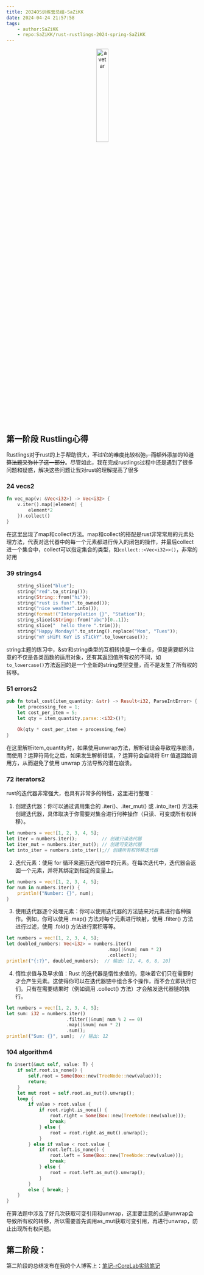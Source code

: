```yaml
---
title: 2024OS训练营总结-SaZiKK
date: 2024-04-24 21:57:58
tags:
    - author:SaZiKK
    - repo:SaZiKK/rust-rustlings-2024-spring-SaZiKK
---
```


<div style="text-align: center; ">
  <img src="https://sazikk.github.io/assets/figures/avatar.jpg" alt="avetar" style="width: 25%; height: auto;">
</div>


## 第一阶段 Rustling心得


Rustlings对于rust的上手帮助很大，~~不过它的难度比较松弛，而额外添加的10道算法题又弥补了这一部分~~。尽管如此，我在完成rustlings过程中还是遇到了很多问题和疑惑，解决这些问题让我对rust的理解提高了很多

### 24 vecs2
``` rust
fn vec_map(v: &Vec<i32>) -> Vec<i32> {
    v.iter().map(|element| {
        element*2
    }).collect()
}
```
在这里出现了map和collect方法。map和collect的搭配是rust非常常用的元素处理方法，代表对迭代器中的每一个元素都进行传入的闭包的操作，并最后collect进一个集合中，collect可以指定集合的类型，如`collect::<Vec<i32>>()`，非常的好用

### 39 strings4
``` rust
    string_slice("blue");
    string("red".to_string());
    string(String::from("hi"));
    string("rust is fun!".to_owned());
    string("nice weather".into());
    string(format!("Interpolation {}", "Station"));
    string_slice(&String::from("abc")[0..1]);
    string_slice("  hello there ".trim());
    string("Happy Monday!".to_string().replace("Mon", "Tues"));
    string("mY sHiFt KeY iS sTiCkY".to_lowercase());
```
string主题的练习中，&str和string类型的互相转换是一个重点，但是需要额外注意的不仅是各类函数的适用对象，还有其返回值所有权的不同，如`to_lowercase()`方法返回的是一个全新的string类型变量，而不是发生了所有权的转移。

### 51 errors2
```rust
pub fn total_cost(item_quantity: &str) -> Result<i32, ParseIntError> {
    let processing_fee = 1;
    let cost_per_item = 5;
    let qty = item_quantity.parse::<i32>()?;
    
    Ok(qty * cost_per_item + processing_fee)
}
```
在这里解析item_quantity时，如果使用unwrap方法，解析错误会导致程序崩溃，而使用？运算符简化之后，如果发生解析错误，? 运算符会自动将 Err 值返回给调用方，从而避免了使用 unwrap 方法导致的潜在崩溃。

### 72 iterators2
rust的迭代器非常强大，也具有非常多的特性，这里进行整理：
1. 创建迭代器：你可以通过调用集合的 .iter()、.iter_mut() 或 .into_iter() 方法来创建迭代器，具体取决于你需要对集合进行何种操作（只读、可变或所有权转移）。
```rust
let numbers = vec![1, 2, 3, 4, 5];
let iter = numbers.iter();         // 创建只读迭代器
let iter_mut = numbers.iter_mut(); // 创建可变迭代器
let into_iter = numbers.into_iter();// 创建所有权转移迭代器
```
2. 迭代元素：使用 for 循环来遍历迭代器中的元素。在每次迭代中，迭代器会返回一个元素，并将其绑定到指定的变量上。
```rust
let numbers = vec![1, 2, 3, 4, 5];
for num in numbers.iter() {
    println!("Number: {}", num);
}
```
3. 使用迭代器逐个处理元素：你可以使用迭代器的方法链来对元素进行各种操作。例如，你可以使用 .map() 方法对每个元素进行映射，使用 .filter() 方法进行过滤，使用 .fold() 方法进行累积等等。

```rust
let numbers = vec![1, 2, 3, 4, 5];
let doubled_numbers: Vec<i32> = numbers.iter()
                                     .map(|&num| num * 2)
                                     .collect();
println!("{:?}", doubled_numbers);  // 输出: [2, 4, 6, 8, 10]
```
4. 惰性求值与及早求值：Rust 的迭代器是惰性求值的，意味着它们只在需要时才会产生元素。这使得你可以在迭代器链中组合多个操作，而不会立即执行它们。只有在需要结果时（例如调用 .collect() 方法）才会触发迭代器链的执行。
```rust
let numbers = vec![1, 2, 3, 4, 5];
let sum: i32 = numbers.iter()
                      .filter(|&num| num % 2 == 0)
                      .map(|&num| num * 2)
                      .sum();
println!("Sum: {}", sum);  // 输出: 12
```

### 104 algorithm4
```rust
fn insert(&mut self, value: T) {
    if self.root.is_none() {
        self.root = Some(Box::new(TreeNode::new(value)));
        return;
    }
    let mut root = self.root.as_mut().unwrap();
    loop {
        if value > root.value {
            if root.right.is_none() {
                root.right = Some(Box::new(TreeNode::new(value)));
                break;
            } else {
                root = root.right.as_mut().unwrap();
            }
        } else if value < root.value {
            if root.left.is_none() {
                root.left = Some(Box::new(TreeNode::new(value)));
                break;
            } else {
                root = root.left.as_mut().unwrap();
            }
        }
        else { break; }
    }
}
```
在算法题中涉及了好几次获取可变引用和unwrap，这里要注意的点是unwrap会导致所有权的转移，所以需要首先调用as_mut获取可变引用，再进行unwrap，防止出现所有权问题。

## 第二阶段：

第二阶段的总结发布在我的个人博客上：[笔记-rCoreLab实验笔记](https://sazikk.github.io/posts/%E7%AC%94%E8%AE%B0-rCoreLab%E5%AE%9E%E9%AA%8C%E7%AC%94%E8%AE%B0/)


